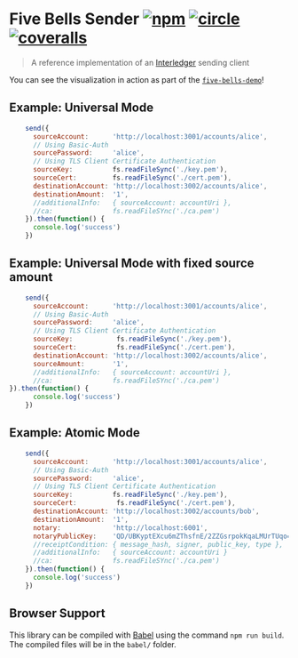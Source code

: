 # Five Bells Sender [![npm][npm-image]][npm-url] [![circle][circle-image]][circle-url] [![coveralls][coveralls-image]][coveralls-url]

[npm-image]: https://img.shields.io/npm/v/five-bells-sender.svg?style=flat
[npm-url]: https://npmjs.org/package/five-bells-sender
[circle-image]: https://circleci.com/gh/interledger/five-bells-sender.svg?style=shield
[circle-url]: https://circleci.com/gh/interledger/five-bells-sender
[coveralls-image]: https://coveralls.io/repos/interledger/five-bells-sender/badge.svg?branch=master
[coveralls-url]: https://coveralls.io/r/interledger/five-bells-sender?branch=master

> A reference implementation of an [Interledger](https://interledger.org) sending client

You can see the visualization in action as part of the [`five-bells-demo`](https://github.com/interledger/five-bells-demo)!

## Example: Universal Mode

``` js
    send({
      sourceAccount:      'http://localhost:3001/accounts/alice',
      // Using Basic-Auth
      sourcePassword:     'alice',
      // Using TLS Client Certificate Authentication
      sourceKey:          fs.readFileSync('./key.pem'),
      sourceCert:         fs.readFileSync('./cert.pem'),
      destinationAccount: 'http://localhost:3002/accounts/alice',
      destinationAmount:  '1',
      //additionalInfo:   { sourceAccount: accountUri },
      //ca:               fs.readFileSYnc('./ca.pem')
    }).then(function() {
      console.log('success')
    })
```

## Example: Universal Mode with fixed source amount

``` js
    send({
      sourceAccount:      'http://localhost:3001/accounts/alice',
      // Using Basic-Auth
      sourcePassword:     'alice',
      // Using TLS Client Certificate Authentication
      sourceKey:           fs.readFileSync('./key.pem'),
      sourceCert:          fs.readFileSync('./cert.pem'),
      destinationAccount: 'http://localhost:3002/accounts/alice',
      sourceAmount:       '1',
      //additionalInfo:   { sourceAccount: accountUri },
      //ca:               fs.readFileSYnc('./ca.pem')
}).then(function() {
      console.log('success')
    })
```

## Example: Atomic Mode

``` js
    send({
      sourceAccount:      'http://localhost:3001/accounts/alice',
      // Using Basic-Auth
      sourcePassword:     'alice',
      // Using TLS Client Certificate Authentication
      sourceKey:          fs.readFileSync('./key.pem'),
      sourceCert:          fs.readFileSync('./cert.pem'),
      destinationAccount: 'http://localhost:3002/accounts/bob',
      destinationAmount:  '1',
      notary:             'http://localhost:6001',
      notaryPublicKey:    'QD/UBKyptEXcu6mZThsfnE/2ZZGsrpokKqaLMUrTUqo=',
      //receiptCondition: { message_hash, signer, public_key, type },
      //additionalInfo:   { sourceAccount: accountUri }
      //ca:               fs.readFileSYnc('./ca.pem')
    }).then(function() {
      console.log('success')
    })
```

## Browser Support

This library can be compiled with [Babel](https://babeljs.io/) using the command `npm run build`. The compiled files will be in the `babel/` folder.
